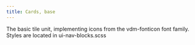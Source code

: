 ```yaml
---
title: Cards, base
---
```


The basic tile unit, implementing icons from the vdm-fonticon font family. Styles are located in ui-nav-blocks.scss